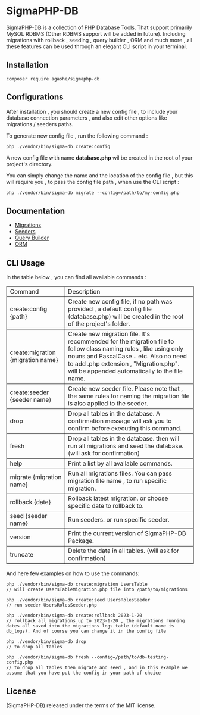 # SigmaPHP-DB
SigmaPHP-DB is a collection of PHP Database Tools. That support primarily MySQL RDBMS (Other RDBMS support will be added in future). Including migrations with rollback , seeding ,
query builder , ORM and much more , all these features can be used through an elegant CLI script in your terminal.

## Installation

``` 
composer require agashe/sigmaphp-db
```

## Configurations

After installation , you should create a new config file , to include your database connection parameters , and also edit other options like migrations / seeders paths.

To generate new config file , run the following command :

```
php ./vendor/bin/sigma-db create:config
```
A new config file with name **database.php** wil be created in the root of your project's directory.

You can simply change the name and the location of the config file , but this will require you , to pass the config file path , when use the CLI script :

```
php ./vendor/bin/sigma-db migrate --config=/path/to/my-config.php
```

## Documentation
- [Migrations](https://github.com/agashe/SigmaPHP-DB/blob/master/docs/Migrations.md)
- [Seeders](https://github.com/agashe/SigmaPHP-DB/blob/master/docs/Seeders.md)
- [Query Builder](https://github.com/agashe/SigmaPHP-DB/blob/master/docs/QueryBuilder.md)
- [ORM](https://github.com/agashe/SigmaPHP-DB/blob/master/docs/ORM.md)

## CLI Usage

In the table below , you can find all available commands :

<table border>
    <thead>
        <tr>
            <td>Command</td>
            <td>Description</td>
        </tr>
    </thead>
    <tbody>
        <tr>
            <td>create:config {path}</td>
            <td>
                Create new config file, if no path was provided , a
                default config file (database.php) will be created 
                in the root of the project's folder.
            </td>
        </tr>
        <tr>
            <td>create:migration {migration name}</td>
            <td>
                Create new migration file. It's recommended for the migration file
                to follow class naming rules , like using only nouns and PascalCase .. etc. Also no need to add .php extension , "Migration.php".
                will be appended automatically to the file name.
            </td>
        </tr>
        <tr>
            <td>create:seeder {seeder name}</td>
            <td>
                Create new seeder file. Please note that , the same rules for naming the migration file is also applied to the seeder.
            </td>
        </tr>
        <tr>
            <td>drop</td>
            <td>
                Drop all tables in the database. A confirmation message will ask you to confirm before executing this command.
            </td>
        </tr>
        <tr>
            <td>fresh</td>
            <td>
                Drop all tables in the database. then will run
                all migrations and seed the database. (will ask for confirmation)
            </td>
        </tr>
        <tr>
            <td>help</td>
            <td>
                Print a list by all available commands.
            </td>
        </tr>
        <tr>
            <td>migrate {migration name}</td>
            <td>
                Run all migrations files. You can pass migration file name , to run specific migration.
            </td>
        </tr>
        <tr>
            <td>rollback {date}</td>
            <td>
                Rollback latest migration. or choose specific date
                to rollback to.
            </td>
        </tr>
        <tr>
            <td>seed {seeder name}</td>
            <td>
                Run seeders. or run specific seeder.
            </td>
        </tr>
        <tr>
            <td>version</td>
            <td>
                Print the current version of SigmaPHP-DB Package.
            </td>
        </tr>
        <tr>
            <td>truncate</td>
            <td>
                Delete the data in all tables. (will ask for confirmation)
            </td>
        </tr>
    </tbody>
</table>

And here few examples on how to use the commands:


```
php ./vendor/bin/sigma-db create:migration UsersTable
// will create UsersTableMigration.php file into /path/to/migrations

php ./vendor/bin/sigma-db create:seed UsersRolesSeeder
// run seeder UsersRolesSeeder.php

php ./vendor/bin/sigma-db create:rollback 2023-1-20
// rollback all migrations up to 2023-1-20 , the migrations running dates all saved into the migrations logs table (default name is db_logs). And of course you can change it in the config file

php ./vendor/bin/sigma-db drop
// to drop all tables

php ./vendor/bin/sigma-db fresh --config=/path/to/db-testing-config.php
// to drop all tables then migrate and seed , and in this example we assume that you have put the config in your path of choice
```


## License
(SigmaPHP-DB) released under the terms of the MIT license.
